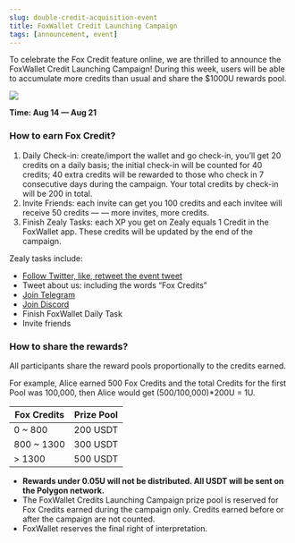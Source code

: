 ```yaml
---
slug: double-credit-acquisition-event
title: FoxWallet Credit Launching Campaign
tags: [announcement, event]
---
```


To celebrate the Fox Credit feature online, we are thrilled to announce the FoxWallet Credit Launching Campaign! During this week, users will be able to accumulate more credits than usual and share the $1000U rewards pool.  

![](/img/blog/foxcredit-launching-campaign.webp)

**Time: Aug 14 — Aug 21**

### How to earn Fox Credit?

1. Daily Check-in: create/import the wallet and go check-in, you’ll get 20 credits on a daily basis; the initial check-in will be counted for 40 credits; 40 extra credits will be rewarded to those who check in 7 consecutive days during the campaign. Your total credits by check-in will be 200 in total.
2. Invite Friends: each invite can get you 100 credits and each invitee will receive 50 credits — — more invites, more credits.
3. Finish Zealy Tasks: each XP you get on Zealy equals 1 Credit in the FoxWallet app. These credits will be updated by the end of the campaign.

Zealy tasks include:
- [Follow Twitter, like, retweet the event tweet](https://twitter.com/FoxWallet)
- Tweet about us: including the words “Fox Credits”
- [Join Telegram](https://t.me/FoxWallet_EN)
- [Join Discord](https://discord.gg/foxwallet)
- Finish FoxWallet Daily Task
- Invite friends

### How to share the rewards?
All participants share the reward pools proportionally to the credits earned.

For example, Alice earned 500 Fox Credits and the total Credits for the first Pool was 100,000, then Alice would get (500/100,000)*200U = 1U.

|  Fox Credits | Prize Pool |
|  ------- | ----------- |
| 0 ~ 800 | 200 USDT |
| 800 ~ 1300 | 300 USDT |
| > 1300 | 500 USDT |

- **Rewards under 0.05U will not be distributed. All USDT will be sent on the Polygon network.**
- The FoxWallet Credits Launching Campaign prize pool is reserved for Fox Credits earned during the campaign only. Credits earned before or after the campaign are not counted.
- FoxWallet reserves the final right of interpretation.